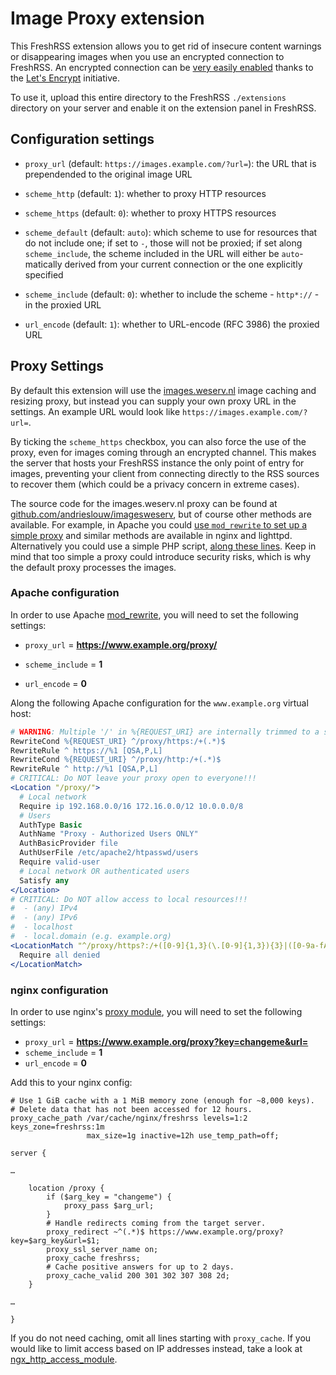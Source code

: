 # Image Proxy extension

This FreshRSS extension allows you to get rid of insecure content warnings or disappearing images when you use an encrypted connection to FreshRSS. An encrypted connection can be [very easily enabled](http://fransdejonge.com/2016/05/lets-encrypt-on-debianjessie/) thanks to the [Let's Encrypt](https://letsencrypt.org/) initiative.

To use it, upload this entire directory to the FreshRSS `./extensions` directory on your server and enable it on the extension panel in FreshRSS.

## Configuration settings

* `proxy_url` (default: `https://images.example.com/?url=`): the URL that is prependended to the original image URL

* `scheme_http` (default: `1`): whether to proxy HTTP resources

* `scheme_https` (default: `0`): whether to proxy HTTPS resources

* `scheme_default` (default: `auto`): which scheme to use for resources that do not include one; if set to `-`, those will not be proxied;
  if set along `scheme_include`, the scheme included in the URL will either be `auto`-matically derived from your current connection or the one explicitly specified

* `scheme_include` (default: `0`): whether to include the scheme - `http*://` - in the proxied URL

* `url_encode` (default: `1`): whether to URL-encode (RFC 3986) the proxied URL

## Proxy Settings

By default this extension will use the [images.weserv.nl](https://images.weserv.nl) image caching and resizing proxy, but instead you can supply your own proxy URL in the settings. An example URL would look like ``https://images.example.com/?url=``.

By ticking the `scheme_https` checkbox, you can also force the use of the proxy, even for images coming through an encrypted channel. This makes the server that hosts your FreshRSS instance the only point of entry for images, preventing your client from connecting directly to the RSS sources to recover them (which could be a privacy concern in extreme cases).

The source code for the images.weserv.nl proxy can be found at [github.com/andrieslouw/imagesweserv](https://github.com/andrieslouw/imagesweserv), but of course other methods are available. For example, in Apache you could [use `mod_rewrite` to set up a simple proxy](#apache-configuration) and similar methods are available in nginx and lighttpd. Alternatively you could use a simple PHP script, [along these lines](https://github.com/Alexxz/Simple-php-proxy-script). Keep in mind that too simple a proxy could introduce security risks, which is why the default proxy processes the images.

### Apache configuration

In order to use Apache [mod_rewrite](https://httpd.apache.org/docs/current/mod/mod_rewrite.html), you will need to set the following settings:

* `proxy_url` = **<https://www.example.org/proxy/>**

* `scheme_include` = **1**

* `url_encode` = **0**

Along the following Apache configuration for the `www.example.org` virtual host:

```apache
# WARNING: Multiple '/' in %{REQUEST_URI} are internally trimmed to a single one!
RewriteCond %{REQUEST_URI} ^/proxy/https:/+(.*)$
RewriteRule ^ https://%1 [QSA,P,L]
RewriteCond %{REQUEST_URI} ^/proxy/http:/+(.*)$
RewriteRule ^ http://%1 [QSA,P,L]
# CRITICAL: Do NOT leave your proxy open to everyone!!!
<Location "/proxy/">
  # Local network
  Require ip 192.168.0.0/16 172.16.0.0/12 10.0.0.0/8
  # Users
  AuthType Basic
  AuthName "Proxy - Authorized Users ONLY"
  AuthBasicProvider file
  AuthUserFile /etc/apache2/htpasswd/users
  Require valid-user
  # Local network OR authenticated users
  Satisfy any
</Location>
# CRITICAL: Do NOT allow access to local resources!!!
#  - (any) IPv4
#  - (any) IPv6
#  - localhost
#  - local.domain (e.g. example.org)
<LocationMatch "^/proxy/https?:/+([0-9]{1,3}(\.[0-9]{1,3}){3}|([0-9a-fA-F]{0,4}:?)?(:[0-9a-fA-F]{1,4}:){0,6}([.:][0-9a-fA-F]{1,4}){1,7}|[^/]*(localhost|local\.domain|example\.org))(/|$)">
  Require all denied
</LocationMatch>
```

### nginx configuration

In order to use nginx's [proxy
module](https://nginx.org/en/docs/http/ngx_http_proxy_module.html), you will
need to set the following settings:

* `proxy_url` = **<https://www.example.org/proxy?key=changeme&url=>**
* `scheme_include` = **1**
* `url_encode` = **0**

Add this to your nginx config:

``` nginx
# Use 1 GiB cache with a 1 MiB memory zone (enough for ~8,000 keys).
# Delete data that has not been accessed for 12 hours.
proxy_cache_path /var/cache/nginx/freshrss levels=1:2 keys_zone=freshrss:1m
                 max_size=1g inactive=12h use_temp_path=off;

server {

…

    location /proxy {
        if ($arg_key = "changeme") {
            proxy_pass $arg_url;
        }
        # Handle redirects coming from the target server.
        proxy_redirect ~^(.*)$ https://www.example.org/proxy?key=$arg_key&url=$1;
        proxy_ssl_server_name on;
        proxy_cache freshrss;
        # Cache positive answers for up to 2 days.
        proxy_cache_valid 200 301 302 307 308 2d;
    }

…

}
```

If you do not need caching, omit all lines starting with `proxy_cache`. If you
would like to limit access based on IP addresses instead, take a look at
[ngx_http_access_module](http://nginx.org/en/docs/http/ngx_http_access_module.html).
